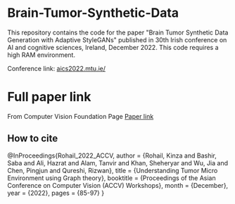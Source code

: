 # Brain-Tumor-Synthetic-Data
This repository contains the code for the paper "Brain Tumor Synthetic Data Generation with Adaptive StyleGANs" published in 30th Irish conference on AI and cognitive sciences, Ireland, December 2022.
This code requires a high RAM environment. 


Conference link: [aics2022.mtu.ie/](aics2022.mtu.ie/)

# Full paper link
From Computer Vision Foundation Page [Paper link](https://openaccess.thecvf.com/content/ACCV2022W/CVMC/html/Rohail_Understanding_Tumor_Micro_Environment_using_Graph_theory_ACCVW_2022_paper.html)

## How to cite
@InProceedings{Rohail_2022_ACCV,
    author    = {Rohail, Kinza and Bashir, Saba and Ali, Hazrat and Alam, Tanvir and Khan, Sheheryar and Wu, Jia and Chen, Pingjun and Qureshi, Rizwan},
    title     = {Understanding Tumor Micro Environment using Graph theory},
    booktitle = {Proceedings of the Asian Conference on Computer Vision (ACCV) Workshops},
    month     = {December},
    year      = {2022},
    pages     = {85-97}
}
